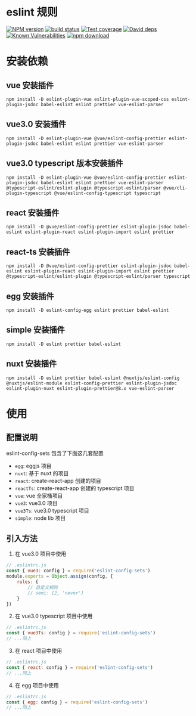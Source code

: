 # eslint 规则

[![NPM version][npm-image]][npm-url]
[![build status][travis-image]][travis-url]
[![Test coverage][codecov-image]][codecov-url]
[![David deps][david-image]][david-url]
[![Known Vulnerabilities][snyk-image]][snyk-url]
[![npm download][download-image]][download-url]

[npm-image]: https://img.shields.io/npm/v/eslint-config-sets.svg?style=flat-square
[npm-url]: https://npmjs.org/package/eslint-config-sets
[travis-image]: https://travis-ci.org/saqqdy/eslint-config-sets.svg?branch=master
[travis-url]: https://travis-ci.org/saqqdy/eslint-config-sets
[codecov-image]: https://img.shields.io/codecov/c/github/saqqdy/eslint-config-sets.svg?style=flat-square
[codecov-url]: https://codecov.io/github/saqqdy/eslint-config-sets?branch=master
[david-image]: https://img.shields.io/david/saqqdy/eslint-config-sets.svg?style=flat-square
[david-url]: https://david-dm.org/saqqdy/eslint-config-sets
[snyk-image]: https://snyk.io/test/npm/eslint-config-sets/badge.svg?style=flat-square
[snyk-url]: https://snyk.io/test/npm/eslint-config-sets
[download-image]: https://img.shields.io/npm/dm/eslint-config-sets.svg?style=flat-square
[download-url]: https://npmjs.org/package/eslint-config-sets

# 安装依赖

## vue 安装插件

```shell
npm install -D eslint-plugin-vue eslint-plugin-vue-scoped-css eslint-plugin-jsdoc babel-eslint eslint prettier vue-eslint-parser
```

## vue3.0 安装插件

```shell
npm install -D eslint-plugin-vue @vue/eslint-config-prettier eslint-plugin-jsdoc babel-eslint eslint prettier vue-eslint-parser
```

## vue3.0 typescript 版本安装插件

```shell
npm install -D eslint-plugin-vue @vue/eslint-config-prettier eslint-plugin-jsdoc babel-eslint eslint prettier vue-eslint-parser @typescript-eslint/eslint-plugin @typescript-eslint/parser @vue/cli-plugin-typescript @vue/eslint-config-typescript typescript
```

## react 安装插件

```shell
npm install -D @vue/eslint-config-prettier eslint-plugin-jsdoc babel-eslint eslint-plugin-react eslint-plugin-import eslint prettier
```

## react-ts 安装插件

```shell
npm install -D @vue/eslint-config-prettier eslint-plugin-jsdoc babel-eslint eslint-plugin-react eslint-plugin-import eslint prettier @typescript-eslint/eslint-plugin @typescript-eslint/parser typescript
```

## egg 安装插件

```shell
npm install -D eslint-config-egg eslint prettier babel-eslint
```

## simple 安装插件

```shell
npm install -D eslint prettier babel-eslint
```

## nuxt 安装插件

```shell
npm install -D eslint prettier babel-eslint @nuxtjs/eslint-config @nuxtjs/eslint-module eslint-config-prettier eslint-plugin-jsdoc eslint-plugin-nuxt eslint-plugin-prettier@8.x vue-eslint-parser
```

# 使用

## 配置说明

eslint-config-sets 包含了下面这几套配置

-   `egg`: eggjs 项目
-   `nuxt`: 基于 nuxt 的项目
-   `react`: create-react-app 创建的项目
-   `reactTs`: create-react-app 创建的 typescript 项目
-   `vue`: vue 全家桶项目
-   `vue3`: vue3.0 项目
-   `vue3Ts`: vue3.0 typescript 项目
-   `simple`: node lib 项目

## 引入方法

1. 在 vue3.0 项目中使用

```js
// .eslintrc.js
const { vue3: config } = require('eslint-config-sets')
module.exports = Object.assign(config, {
    rules: {
        // 自定义规则
        // semi: [2, 'never']
    }
})
```

2. 在 vue3.0 typescript 项目中使用

```js
// .eslintrc.js
const { vue3Ts: config } = require('eslint-config-sets')
// ...同上
```

3. 在 react 项目中使用

```js
// .eslintrc.js
const { react: config } = require('eslint-config-sets')
// ...同上
```

4. 在 egg 项目中使用

```js
// .eslintrc.js
const { egg: config } = require('eslint-config-sets')
// ...同上
```
